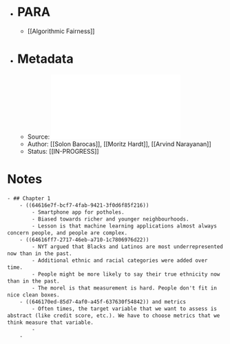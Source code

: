 - # PARA
	- [[Algorithmic Fairness]]
- # Metadata
	- Source: ![Fairness and Machine Learning Book.pdf](../assets/Fairness_and_Machine_Learning_Book_1684093051052_0.pdf)
	- Author: [[Solon Barocas]], [[Moritz Hardt]], [[Arvind Narayanan]]
	- Status: [[IN-PROGRESS]]
# Notes
	- ## Chapter 1
		- ((64616e7f-bcf7-4fab-9421-3f0d6f85f216))
			- Smartphone app for potholes.
			- Biased towards richer and younger neighbourhoods.
			- Lesson is that machine learning applications almost always concern people, and people are complex.
		- ((64616ff7-2717-46eb-a710-1c7806976d22))
			- NYT argued that Blacks and Latinos are most underrepresented now than in the past.
			- Additional ethnic and racial categories were added over time.
			- People might be more likely to say their true ethnicity now than in the past.
			- The morel is that measurement is hard. People don't fit in nice clean boxes.
		- ((646170ed-85d7-4af0-a45f-637630f54842)) and metrics
			- Often times, the target variable that we want to assess is abstract (like credit score, etc.). We have to choose metrics that we think measure that variable.
			-
		-